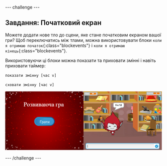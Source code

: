 --- challenge ---

## Завдання: Початковий екран

Можете додати нове тло до сцени, яке стане початковим екраном вашої гри? Щоб переключатись між тлами, можна використовувати блоки `коли я отримаю початок`{:class="blockevents"} і `коли я отримаю кінець`{:class="blockevents"}.

Використовуючи ці блоки можна показати та приховати змінні і навіть приховати таймер:

```blocks
показати змінну [час v]
```

```blocks
сховати змінну [час v]
```

![знімок екрану](images/brain-startscreen.png)

--- /challenge ---